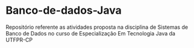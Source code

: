 # Banco-de-dados-Java

Repositório referente as atividades proposta na disciplina de Sistemas de Banco de Dados no curso de Especialização Em Tecnologia Java da UTFPR-CP
